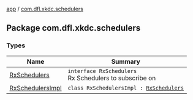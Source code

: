 [app](../index.md) / [com.dfl.xkdc.schedulers](./index.md)

## Package com.dfl.xkdc.schedulers

### Types

| Name | Summary |
|---|---|
| [RxSchedulers](-rx-schedulers/index.md) | `interface RxSchedulers`<br>Rx Schedulers to subscribe on |
| [RxSchedulersImpl](-rx-schedulers-impl/index.md) | `class RxSchedulersImpl : `[`RxSchedulers`](-rx-schedulers/index.md) |
